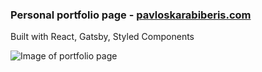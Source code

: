 ### Personal portfolio page - <a href="https://pavloskarabiberis.com">pavloskarabiberis.com</a>

Built with React, Gatsby, Styled Components

![Image of portfolio page](https://imgur.com/a/1HZg098)
